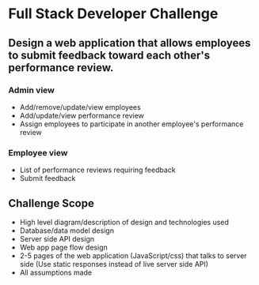 # Full Stack Developer Challenge

## Design a web application that allows employees to submit feedback toward each other's performance review.

### Admin view
* Add/remove/update/view employees
* Add/update/view performance review
* Assign employees to participate in another employee's performance review

### Employee view
* List of performance reviews requiring feedback
* Submit feedback

## Challenge Scope
* High level diagram/description of design and technologies used
* Database/data model design
* Server side API design
* Web app page flow design
* 2-5 pages of the web application (JavaScript/css) that talks to server side (Use static responses instead of live server side API)
* All assumptions made
